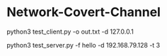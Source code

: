 # Network-Covert-Channel

python3 test_client.py -o out.txt -d 127.0.0.1

python3 test_server.py -f hello -d 192.168.79.128 -t 3 

